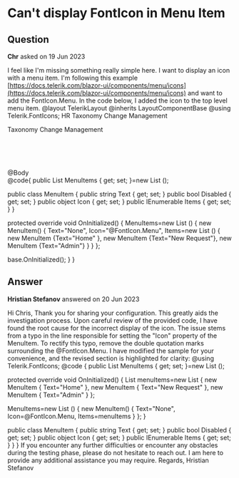 # Can't display FontIcon in Menu Item

## Question

**Chr** asked on 19 Jun 2023

I feel like I'm missing something really simple here. I want to display an icon with a menu item. I'm following this example [https://docs.telerik.com/blazor-ui/components/menu/icons](https://docs.telerik.com/blazor-ui/components/menu/icons) and want to add the FontIcon.Menu. In the code below, I added the icon to the top level menu item. @layout TelerikLayout
@inherits LayoutComponentBase
@using Telerik.FontIcons; <PageTitle> HR Taxonomy Change Management </PageTitle> <div class="container"> <div class="border"> <div class="title"> Taxonomy Change Management </div> <div class="login"> <LoginDisplay /> </div> <div style="height: 80px;"> <TelerikMenu IconField="@(nameof(MenuItem.Icon))" Data="MenuItems" Orientation=@MenuOrientation.Horizontal> </TelerikMenu> </div> </div> <div> <article class="content px-4"> @Body </article> </div> </div> @code{
public List <MenuItem> MenuItems { get; set; }=new List <MenuItem> ();

public class MenuItem
{
public string Text { get; set; }
public bool Disabled { get; set; }
public object Icon { get; set; }
public IEnumerable <MenuItem> Items { get; set; }
}

protected override void OnInitialized()
{
MenuItems=new List <MenuItem> ()
{
new MenuItem()
{
Text="None",
Icon="@FontIcon.Menu",
Items=new List <MenuItem> ()
{
new MenuItem {Text="Home" },
new MenuItem {Text="New Request"},
new MenuItem {Text="Admin"}
}
}
};

base.OnInitialized();
}
} <style> #demo-runner { height: 400px;
} </style>

## Answer

**Hristian Stefanov** answered on 20 Jun 2023

Hi Chris, Thank you for sharing your configuration. This greatly aids the investigation process. Upon careful review of the provided code, I have found the root cause for the incorrect display of the icon. The issue stems from a typo in the line responsible for setting the "Icon" property of the MenuItem. To rectify this typo, remove the double quotation marks surrounding the @FontIcon.Menu. I have modified the sample for your convenience, and the revised section is highlighted for clarity: @using Telerik.FontIcons; <TelerikMenu IconField="@(nameof(MenuItem.Icon))" Data="MenuItems" Orientation=@MenuOrientation.Horizontal> </TelerikMenu> @code {
public List <MenuItem> MenuItems { get; set; }=new List <MenuItem> ();

protected override void OnInitialized()
{
List <MenuItem> menuItems=new List <MenuItem> {
new MenuItem { Text="Home" },
new MenuItem { Text="New Request" },
new MenuItem { Text="Admin" }
};

MenuItems=new List <MenuItem> ()
{
new MenuItem()
{
Text="None", Icon=@FontIcon.Menu,
Items=menuItems
}
};
}

public class MenuItem
{
public string Text { get; set; }
public bool Disabled { get; set; }
public object Icon { get; set; }
public IEnumerable <MenuItem> Items { get; set; }
}
} If you encounter any further difficulties or encounter any obstacles during the testing phase, please do not hesitate to reach out. I am here to provide any additional assistance you may require. Regards, Hristian Stefanov
